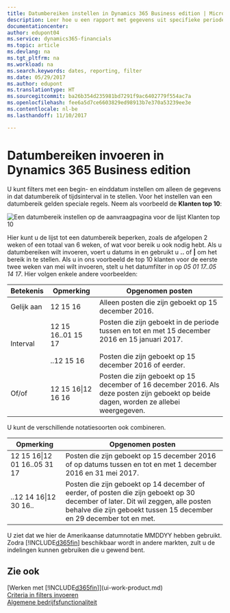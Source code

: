 ```yaml
---
title: Datumbereiken instellen in Dynamics 365 Business edition | Microsoft Docs
description: Leer hoe u een rapport met gegevens uit specifieke perioden op basis van datumbereiken in Dynamics 365 Business edition maakt.
documentationcenter: 
author: edupont04
ms.service: dynamics365-financials
ms.topic: article
ms.devlang: na
ms.tgt_pltfrm: na
ms.workload: na
ms.search.keywords: dates, reporting, filter
ms.date: 05/29/2017
ms.author: edupont
ms.translationtype: HT
ms.sourcegitcommit: ba26b354d235981bd7291f9ac6402779f554ac7a
ms.openlocfilehash: fee6a5d7ce6603829ed98913b7e370a53239ee3e
ms.contentlocale: nl-be
ms.lasthandoff: 11/10/2017

---
```

# <a name="entering-date-ranges-in-dynamics-365-business-edition"></a>Datumbereiken invoeren in Dynamics 365 Business edition 
U kunt filters met een begin- en einddatum instellen om alleen de gegevens in dat datumbereik of tijdsinterval in te stellen. Voor het instellen van een datumbereik gelden speciale regels. Neem als voorbeeld de **Klanten top 10**:

![Een datumbereik instellen op de aanvraagpagina voor de lijst Klanten top 10](./media/ui-enter-date-ranges/customer-top10-list.png)

Hier kunt u de lijst tot een datumbereik beperken, zoals de afgelopen 2 weken of een totaal van 6 weken, of wat voor bereik u ook nodig hebt. Als u datumbereiken wilt invoeren, voert u datums in en gebruikt u **..** of **|** om het bereik in te stellen. Als u in ons voorbeeld de top 10 klanten voor de eerste twee weken van mei wilt invoeren, stelt u het datumfilter in op *05 01 17..05 14 17*.
Hier volgen enkele andere voorbeelden:

| Betekenis | Opmerking | Opgenomen posten |
|---|---|---|
|Gelijk aan| 12 15 16 |Alleen posten die zijn geboekt op 15 december 2016.|
|Interval| 12 15 16..01 15 17<br /><br />..12 15 16|Posten die zijn geboekt in de periode tussen en tot en met 15 december 2016 en 15 januari 2017.<br /><br />Posten die zijn geboekt op 15 december 2016 of eerder.|
|Of/of|12 15 16&#124;12 16 16|Posten die zijn geboekt op 15 december of 16 december 2016. Als deze posten zijn geboekt op beide dagen, worden ze allebei weergegeven.|

U kunt de verschillende notatiesoorten ook combineren.

| Opmerking | Opgenomen posten |
|---|---|
|12 15 16&#124;12 01 16..05 31 17 | Posten die zijn geboekt op 15 december 2016 of op datums tussen en tot en met 1 december 2016 en 31 mei 2017. |
|..12 14 16&#124;12 30 16.. | Posten die zijn geboekt op 14 december of eerder, of posten die zijn geboekt op 30 december of later. Dit wil zeggen, alle posten behalve die zijn geboekt tussen 15 december en 29 december tot en met. |

U ziet dat we hier de Amerikaanse datumnotatie MMDDYY hebben gebruikt. Zodra [!INCLUDE[d365fin](includes/d365fin_md.md)] beschikbaar wordt in andere markten, zult u de indelingen kunnen gebruiken die u gewend bent.

## <a name="see-also"></a>Zie ook
[Werken met [!INCLUDE[d365fin](includes/d365fin_long_md.md)]](ui-work-product.md)  
[Criteria in filters invoeren](ui-enter-criteria-filters.md)  
[Algemene bedrijfsfunctionaliteit](ui-across-business-areas.md)


